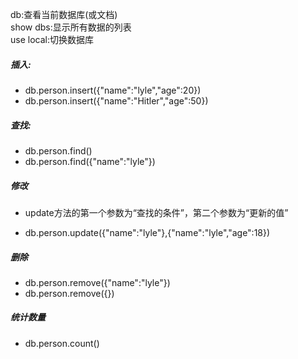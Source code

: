 db:查看当前数据库(或文档)  
show dbs:显示所有数据的列表  
use local:切换数据库
##### 插入:
 * db.person.insert({"name":"lyle","age":20})
 * db.person.insert({"name":"Hitler","age":50})
##### 查找:
 * db.person.find()
 * db.person.find({"name":"lyle"})
##### 修改
 - update方法的第一个参数为“查找的条件”，第二个参数为“更新的值”
 * db.person.update({"name":"lyle"},{"name":"lyle","age":18})
##### 删除
 + db.person.remove({"name":"lyle"})
 + db.person.remove({})
##### 统计数量
 * db.person.count()  